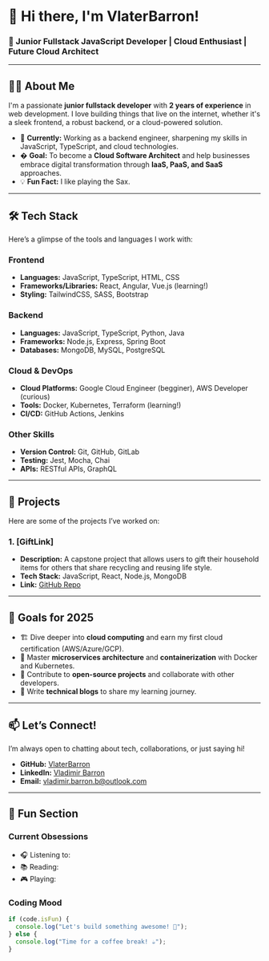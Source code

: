 # 👋 Hi there, I'm VlaterBarron!  
### 🚀 Junior Fullstack JavaScript Developer | Cloud Enthusiast | Future Cloud Architect  

---

## 🧑‍💻 **About Me**  
I'm a passionate **junior fullstack developer** with **2 years of experience** in web development. I love building things that live on the internet, whether it's a sleek frontend, a robust backend, or a cloud-powered solution.  

- 🌱 **Currently:** Working as a backend engineer, sharpening my skills in JavaScript, TypeScript, and cloud technologies.  
- � **Goal:** To become a **Cloud Software Architect** and help businesses embrace digital transformation through **IaaS, PaaS, and SaaS** approaches.  
- 💡 **Fun Fact:** I like playing the Sax.  

---

## 🛠️ **Tech Stack**  
Here’s a glimpse of the tools and languages I work with:  

### **Frontend**  
- **Languages:** JavaScript, TypeScript, HTML, CSS  
- **Frameworks/Libraries:** React, Angular, Vue.js (learning!)  
- **Styling:** TailwindCSS, SASS, Bootstrap  

### **Backend**  
- **Languages:** JavaScript, TypeScript, Python, Java  
- **Frameworks:** Node.js, Express, Spring Boot  
- **Databases:** MongoDB, MySQL, PostgreSQL  

### **Cloud & DevOps**  
- **Cloud Platforms:** Google Cloud Engineer (begginer), AWS Developer (curious)  
- **Tools:** Docker, Kubernetes, Terraform (learning!)  
- **CI/CD:** GitHub Actions, Jenkins  

### **Other Skills**  
- **Version Control:** Git, GitHub, GitLab  
- **Testing:** Jest, Mocha, Chai  
- **APIs:** RESTful APIs, GraphQL  

---

## 🚀 **Projects**  
Here are some of the projects I’ve worked on:  

### **1. [GiftLink]**  
- **Description:** A capstone project that allows users to gift their household items for others that share recycling and reusing life style.  
- **Tech Stack:** JavaScript, React, Node.js, MongoDB  
- **Link:** [GitHub Repo](https://github.com/VlaterBarron/fullstack-capstone-project)  


---

## 🌟 **Goals for 2025**  
- 🏗️ Dive deeper into **cloud computing** and earn my first cloud certification (AWS/Azure/GCP).  
- 🧠 Master **microservices architecture** and **containerization** with Docker and Kubernetes.  
- 🚀 Contribute to **open-source projects** and collaborate with other developers.  
- 📝 Write **technical blogs** to share my learning journey.  

---

## 📫 **Let’s Connect!**  
I’m always open to chatting about tech, collaborations, or just saying hi!  

- **GitHub:** [VlaterBarron](https://github.com/VlaterBarron)  
- **LinkedIn:** [Vladimir Barron](https://www.linkedin.com/in/vladimir-barron/)  
- **Email:** [vladimir.barron.b@outlook.com](vladimir.barron.b@outlook.com)  

---

## 🎨 **Fun Section**  
### **Current Obsessions**  
- 🎧 Listening to: [](#)  
- 📚 Reading: [](#)  
- 🎮 Playing: [](#)  

### **Coding Mood**  
```javascript
if (code.isFun) {
  console.log("Let's build something awesome! 🚀");
} else {
  console.log("Time for a coffee break! ☕");
}
